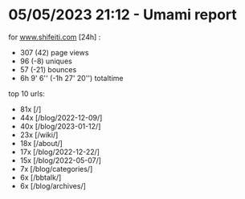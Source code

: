 # 05/05/2023 21:12 - Umami report
for www.shifeiti.com [24h] :

 - 307 (42) page views
 - 96 (-8) uniques
 - 57 (-21) bounces
 - 6h 9' 6'' (-1h 27' 20'') totaltime


top 10 urls:
 - 81x [/]
 - 44x [/blog/2022-12-09/]
 - 40x [/blog/2023-01-12/]
 - 23x [/wiki/]
 - 18x [/about/]
 - 17x [/blog/2022-12-22/]
 - 15x [/blog/2022-05-07/]
 - 7x [/blog/categories/]
 - 6x [/bbtalk/]
 - 6x [/blog/archives/]


